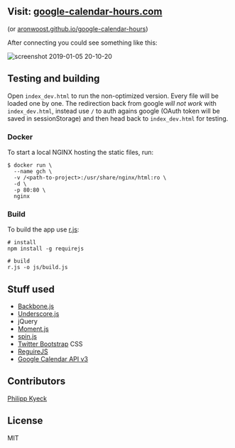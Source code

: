## Visit: [google-calendar-hours.com](http://google-calendar-hours.com/)
(or [aronwoost.github.io/google-calendar-hours](http://aronwoost.github.com/google-calendar-hours/))

After connecting you could see something like this:

![screenshot 2019-01-05 20-10-20](https://user-images.githubusercontent.com/16663028/50728189-4ffe3500-1126-11e9-86d2-707de027fa97.png)

## Testing and building
Open `index_dev.html` to run the non-optimized version. Every file will be loaded one by one. The redirection back from google *will not work* with `index_dev.html`, instead use `/` to auth agains google (OAuth token will be saved in sessionStorage) and then head back to `index_dev.html` for testing.

### Docker
To start a local NGINX hosting the static files, run:

```
$ docker run \
  --name gch \
  -v /<path-to-project>:/usr/share/nginx/html:ro \
  -d \
  -p 80:80 \
  nginx
```

### Build
To build the app use [r.js](https://github.com/jrburke/r.js/):

```
# install
npm install -g requirejs

# build
r.js -o js/build.js
```

## Stuff used
* [Backbone.js](http://backbonejs.org/)
* [Underscore.js](http://documentcloud.github.com/underscore/#)
* jQuery
* [Moment.js](http://momentjs.com/)
* [spin.js](http://fgnass.github.com/spin.js/)
* [Twitter Bootstrap](http://twitter.github.com/bootstrap/) CSS
* [ReguireJS](http://requirejs.org/)
* [Google Calendar API v3](https://developers.google.com/google-apps/calendar/)

## Contributors
[Philipp Kyeck](https://github.com/pkyeck)

## License 

MIT
